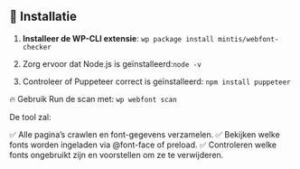 ## 📌 Installatie

1. **Installeer de WP-CLI extensie**:
   `wp package install mintis/webfont-checker`

2. Zorg ervoor dat Node.js is geïnstalleerd:`node -v`

3. Controleer of Puppeteer correct is geïnstalleerd:
    `npm install puppeteer`

🔥 Gebruik
Run de scan met: `wp webfont scan`

De tool zal:

✅ Alle pagina’s crawlen en font-gegevens verzamelen.
✅ Bekijken welke fonts worden ingeladen via @font-face of preload.
✅ Controleren welke fonts ongebruikt zijn en voorstellen om ze te verwijderen.